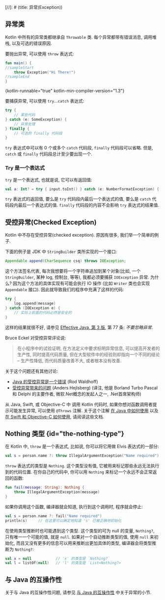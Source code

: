 [//]: # (title: 异常(Exception))

## 异常类

Kotlin 中所有的异常类都继承自 `Throwable` 类.
每个异常都带有错误消息, 调用堆栈, 以及可选的错误原因.

要抛出异常, 可以使用 `throw` 表达式:

```kotlin
fun main() {
//sampleStart
    throw Exception("Hi There!")
//sampleEnd
}
```
{kotlin-runnable="true" kotlin-min-compiler-version="1.3"}

要捕获异常, 可以使用 `try`...`catch` 表达式:

```kotlin
try {
    // 某些代码
} catch (e: SomeException) {
    // 异常处理
} finally {
    // 可选的 finally 代码段
}
```

`try` 表达式中可以有 0 个或多个 `catch` 代码段, `finally` 代码段可以省略.
但是, `catch` 或 `finally` 代码段总计至少要出现一个.

### Try 是一个表达式

`try` 是一个表达式, 也就是说, 它可以有返回值:

```kotlin
val a: Int? = try { input.toInt() } catch (e: NumberFormatException) { null }
```

`try` 表达式的返回值, 要么是 `try` 代码段内最后一个表达式的值,
要么是 `catch` 代码段内最后一个表达式的值.
`finally` 代码段的内容不会影响 `try` 表达式的结果值.

## 受控异常(Checked Exception)

Kotlin 中不存在受控异常(checked exception). 原因有很多, 我们举一个简单的例子.

下面的例子是 JDK 中 `StringBuilder` 类所实现的一个接口:

```java
Appendable append(CharSequence csq) throws IOException;
```

这个方法签名代表, 每次我想要将一个字符串追加到某个对象(比如, 一个 `StringBuilder`, 某种 log, 控制台, 等等),
我都必须要捕获 `IOException` 异常.
为什么? 因为这个方法的具体实现有可能会执行 IO 操作 (比如 `Writer` 类也会实现 `Appendable` 接口).
因此就导致我们的程序中充满了这样的代码:

```kotlin
try {
    log.append(message)
} catch (IOException e) {
    // 实际上前面的代码必然是安全的
}
```

这样的结果就很不好, 请参见 [Effective Java, 第 3 版](https://www.oracle.com/technetwork/java/effectivejava-136174.html),
第 77 条: *不要忽略异常*.

Bruce Eckel 对受控异常评论说:

> 在小程序中的试验证明, 在方法定义中要求标明异常信息, 可以提高开发者的生产性, 同时提高代码质量,
> 但在大型软件中的经验则却指向一个不同的结论 – 生产性降低, 而代码质量改善不大, 或者根本没有改善.

关于这个问题还有其他讨论:

* [Java 的受控异常是一个错误](https://radio-weblogs.com/0122027/stories/2003/04/01/JavasCheckedExceptionsWereAMistake.html) (Rod Waldhoff)
* [受控异常带来的问题](https://www.artima.com/intv/handcuffs.html) (Anders Hejlsberg)
(译注, 他是 Borland Turbo Pascal 和 Delphi 的主要作者, 微软.Net概念的发起人之一, .Net首席架构师)

从 Java, Swift, 或 Objective-C 中 调用 Kotlin 代码时, 如果你想对函数调用者提示可能发生异常, 可以使用 `@Throws` 注解.
关于这个注解 [在 Java 中如何使用](java-to-kotlin-interop.md#checked-exceptions)
以及 [在 Swift 和 Objective-C 如何使用](native-objc-interop.md#errors-and-exceptions), 请阅读这些文档.

## Nothing 类型 {id="the-nothing-type"}

在 Kotlin 中, `throw` 是一个表达式, 比如说, 你可以将它用做 Elvis 表达式的一部分:

```kotlin
val s = person.name ?: throw IllegalArgumentException("Name required")
```

`throw` 表达式的类型是 `Nothing`.
这个类型没有值, 它被用来标记那些永远无法执行到的代码位置.
在你自己的代码中, 你可以用 `Nothing` 来标记一个永远不会正常返回的函数:

```kotlin
fun fail(message: String): Nothing {
    throw IllegalArgumentException(message)
}
```

如果你调用这个函数, 编译器就会知道, 执行到这个调用时, 程序就会停止:

```kotlin
val s = person.name ?: fail("Name required")
println(s)     // 在这里可以确定地知道 's' 已被正确地初始化
```

在使用类型推断时也可能遇到这个类型. 这个类型的可为 null 的变量, `Nothing?`, 只有唯一一个可能的值, 就是 `null`.
如果对一个自动推断类型的值, 使用 `null` 来初始化, 而且又没有更多的信息可以用来推断出更加具体的类型, 编译器会将类型推断为 `Nothing?`:

```kotlin
val x = null           // 'x' 的类型是 `Nothing?`
val l = listOf(null)   // 'l' 的类型是 `List<Nothing?>
```

## 与 Java 的互操作性

关于与 Java 的互操作性问题, 请参见 [与 Java 的互操作性](java-interop.md) 中关于异常的小节.
